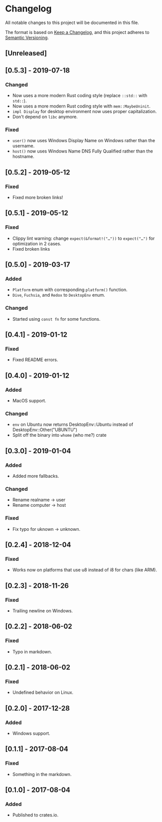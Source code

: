 # Changelog
All notable changes to this project will be documented in this file.

The format is based on [Keep a Changelog](https://keepachangelog.com/en/1.0.0/),
and this project adheres to [Semantic Versioning](https://code.plopgrizzly.com/semver/).

## [Unreleased]

## [0.5.3] - 2019-07-18
### Changed
- Now uses a more modern Rust coding style (replace `::std::` with `std::`).
- Now uses a more modern Rust coding style with `mem::MaybeUninit`.
- `impl Display` for desktop environment now uses proper capitalization.
- Don't depend on `libc` anymore.
### Fixed
- `user()` now uses Windows Display Name on Windows rather than the username.
- `host()` now uses Windows Name DNS Fully Qualified rather than the hostname.

## [0.5.2] - 2019-05-12
### Fixed
- Fixed more broken links!

## [0.5.1] - 2019-05-12
### Fixed
- Clippy lint warning: change `expect(&format!("…"))` to `expect("…")` for optimization in 2 cases.
- Fixed broken links

## [0.5.0] - 2019-03-17
### Added
- `Platform` enum with corresponding `platform()` function.
- `Dive`, `Fuchsia`, and `Redox` to `DesktopEnv` enum.
### Changed
- Started using `const fn` for some functions.

## [0.4.1] - 2019-01-12
### Fixed
- Fixed README errors.

## [0.4.0] - 2019-01-12
### Added
- MacOS support.
### Changed
- `env` on Ubuntu now returns DesktopEnv::Ubuntu instead of DesktopEnv::Other("UBUNTU")
- Split off the binary into `whome` (who me?) crate

## [0.3.0] - 2019-01-04
### Added
- Added more fallbacks.
### Changed
- Rename realname -> user
- Rename computer -> host
### Fixed
- Fix typo for uknown -> unknown.

## [0.2.4] - 2018-12-04
### Fixed
- Works now on platforms that use u8 instead of i8 for chars (like ARM).

## [0.2.3] - 2018-11-26
### Fixed
- Trailing newline on Windows.

## [0.2.2] - 2018-06-02
### Fixed
- Typo in markdown.

## [0.2.1] - 2018-06-02
### Fixed
- Undefined behavior on Linux.

## [0.2.0] - 2017-12-28
### Added
- Windows support.

## [0.1.1] - 2017-08-04
### Fixed
- Something in the markdown.

## [0.1.0] - 2017-08-04
### Added
- Published to crates.io.
